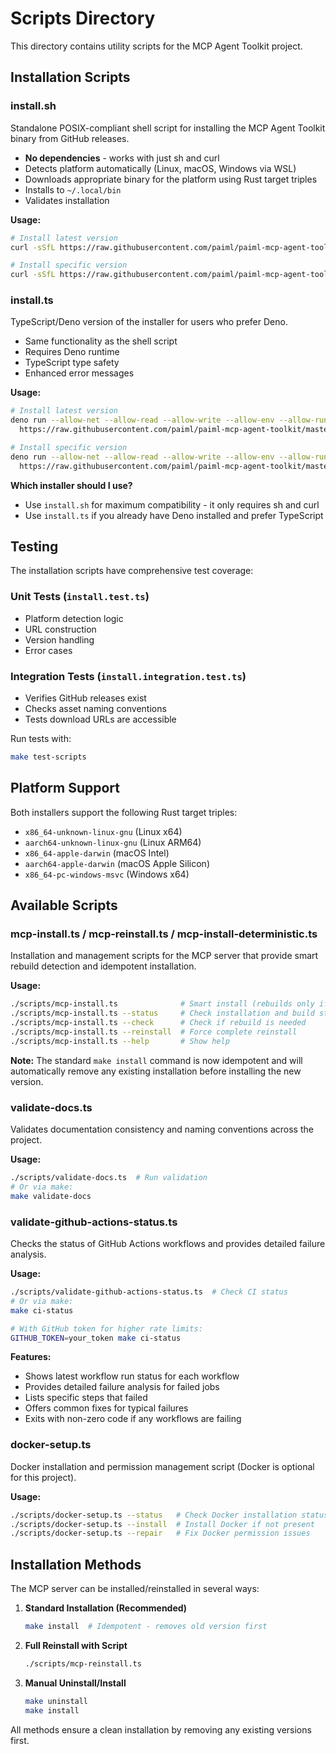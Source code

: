 # Scripts Directory

This directory contains utility scripts for the MCP Agent Toolkit project.

## Installation Scripts

### install.sh
Standalone POSIX-compliant shell script for installing the MCP Agent Toolkit binary from GitHub releases.
- **No dependencies** - works with just sh and curl
- Detects platform automatically (Linux, macOS, Windows via WSL)
- Downloads appropriate binary for the platform using Rust target triples
- Installs to `~/.local/bin`
- Validates installation

**Usage:**
```bash
# Install latest version
curl -sSfL https://raw.githubusercontent.com/paiml/paiml-mcp-agent-toolkit/master/scripts/install.sh | sh

# Install specific version
curl -sSfL https://raw.githubusercontent.com/paiml/paiml-mcp-agent-toolkit/master/scripts/install.sh | sh -s v0.1.0
```

### install.ts
TypeScript/Deno version of the installer for users who prefer Deno.
- Same functionality as the shell script
- Requires Deno runtime
- TypeScript type safety
- Enhanced error messages

**Usage:**
```bash
# Install latest version
deno run --allow-net --allow-read --allow-write --allow-env --allow-run \
  https://raw.githubusercontent.com/paiml/paiml-mcp-agent-toolkit/master/scripts/install.ts

# Install specific version
deno run --allow-net --allow-read --allow-write --allow-env --allow-run \
  https://raw.githubusercontent.com/paiml/paiml-mcp-agent-toolkit/master/scripts/install.ts v0.1.0
```

**Which installer should I use?**
- Use `install.sh` for maximum compatibility - it only requires sh and curl
- Use `install.ts` if you already have Deno installed and prefer TypeScript

## Testing

The installation scripts have comprehensive test coverage:

### Unit Tests (`install.test.ts`)
- Platform detection logic
- URL construction
- Version handling
- Error cases

### Integration Tests (`install.integration.test.ts`)
- Verifies GitHub releases exist
- Checks asset naming conventions
- Tests download URLs are accessible

Run tests with:
```bash
make test-scripts
```

## Platform Support

Both installers support the following Rust target triples:
- `x86_64-unknown-linux-gnu` (Linux x64)
- `aarch64-unknown-linux-gnu` (Linux ARM64)
- `x86_64-apple-darwin` (macOS Intel)
- `aarch64-apple-darwin` (macOS Apple Silicon)
- `x86_64-pc-windows-msvc` (Windows x64)

## Available Scripts

### mcp-install.ts / mcp-reinstall.ts / mcp-install-deterministic.ts
Installation and management scripts for the MCP server that provide smart rebuild detection and idempotent installation.

**Usage:**
```bash
./scripts/mcp-install.ts              # Smart install (rebuilds only if source changed)
./scripts/mcp-install.ts --status     # Check installation and build status
./scripts/mcp-install.ts --check      # Check if rebuild is needed
./scripts/mcp-install.ts --reinstall  # Force complete reinstall
./scripts/mcp-install.ts --help       # Show help
```

**Note:** The standard `make install` command is now idempotent and will automatically remove any existing installation before installing the new version.

### validate-docs.ts
Validates documentation consistency and naming conventions across the project.

**Usage:**
```bash
./scripts/validate-docs.ts  # Run validation
# Or via make:
make validate-docs
```

### validate-github-actions-status.ts
Checks the status of GitHub Actions workflows and provides detailed failure analysis.

**Usage:**
```bash
./scripts/validate-github-actions-status.ts  # Check CI status
# Or via make:
make ci-status

# With GitHub token for higher rate limits:
GITHUB_TOKEN=your_token make ci-status
```

**Features:**
- Shows latest workflow run status for each workflow
- Provides detailed failure analysis for failed jobs
- Lists specific steps that failed
- Offers common fixes for typical failures
- Exits with non-zero code if any workflows are failing

### docker-setup.ts
Docker installation and permission management script (Docker is optional for this project).

**Usage:**
```bash
./scripts/docker-setup.ts --status   # Check Docker installation status
./scripts/docker-setup.ts --install  # Install Docker if not present
./scripts/docker-setup.ts --repair   # Fix Docker permission issues
```

## Installation Methods

The MCP server can be installed/reinstalled in several ways:

1. **Standard Installation (Recommended)**
   ```bash
   make install  # Idempotent - removes old version first
   ```

2. **Full Reinstall with Script**
   ```bash
   ./scripts/mcp-reinstall.ts
   ```

3. **Manual Uninstall/Install**
   ```bash
   make uninstall
   make install
   ```

All methods ensure a clean installation by removing any existing versions first.